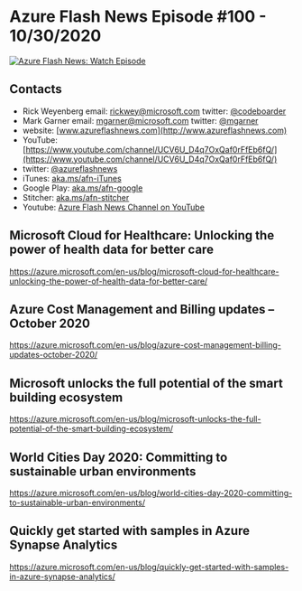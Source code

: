 # Azure Flash News Episode #100 - 10/30/2020

[![Azure Flash News: Watch Episode](https://img.youtube.com/vi/8XcnKesouP4/0.jpg)](https://youtu.be/8XcnKesouP4 "Azure Flash News: Episode 100")

## Contacts

* Rick Weyenberg  email: rickwey@microsoft.com twitter: [@codeboarder](https://www.twitter.com/codeboarder)
* Mark Garner email: mgarner@microsoft.com twitter: [@mgarner](https://www.twitter.com/mgarner)
* website: [www.azureflashnews.com](http://www.azureflashnews.com)
* YouTube: [https://www.youtube.com/channel/UCV6U_D4q7OxQaf0rFfEb6fQ/](https://www.youtube.com/channel/UCV6U_D4q7OxQaf0rFfEb6fQ/)
* twitter: [@azureflashnews](https://www.twitter.com/azureflashnews)
* iTunes: [aka.ms/afn-iTunes](https://aka.ms/afn-iTunes)
* Google Play: [aka.ms/afn-google](https://aka.ms/afn-google)
* Stitcher: [aka.ms/afn-stitcher](https://aka.ms/afn-stitcher)
* Youtube: [Azure Flash News Channel on YouTube](https://www.youtube.com/channel/UCV6U_D4q7OxQaf0rFfEb6fQ)

## Microsoft Cloud for Healthcare: Unlocking the power of health data for better care
https://azure.microsoft.com/en-us/blog/microsoft-cloud-for-healthcare-unlocking-the-power-of-health-data-for-better-care/

## Azure Cost Management and Billing updates – October 2020
https://azure.microsoft.com/en-us/blog/azure-cost-management-billing-updates-october-2020/

## Microsoft unlocks the full potential of the smart building ecosystem
https://azure.microsoft.com/en-us/blog/microsoft-unlocks-the-full-potential-of-the-smart-building-ecosystem/

## World Cities Day 2020: Committing to sustainable urban environments
https://azure.microsoft.com/en-us/blog/world-cities-day-2020-committing-to-sustainable-urban-environments/

## Quickly get started with samples in Azure Synapse Analytics
https://azure.microsoft.com/en-us/blog/quickly-get-started-with-samples-in-azure-synapse-analytics/
